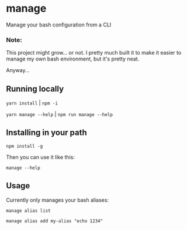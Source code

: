# manage

Manage your bash configuration from a CLI

### Note:

This project might grow... or not. I pretty much built it to make it easier to manage my own bash environment, but it's pretty neat.

Anyway...

## Running locally

`yarn install` | `npm -i`

`yarn manage --help` | `npm run manage --help`

## Installing in your path

`npm install -g`

Then you can use it like this:

`manage --help`

## Usage

Currently only manages your bash aliases:

`manage alias list`

`manage alias add my-alias "echo 1234"`